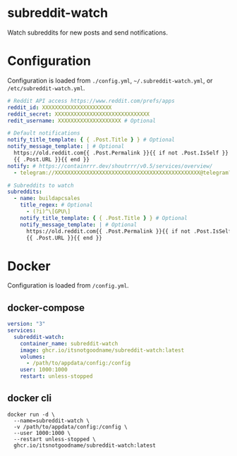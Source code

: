 # subreddit-watch

Watch subreddits for new posts and send notifications.

# Configuration

Configuration is loaded from `./config.yml`, `~/.subreddit-watch.yml`, or `/etc/subreddit-watch.yml`.

```yaml
# Reddit API access https://www.reddit.com/prefs/apps
reddit_id: XXXXXXXXXXXXXXXXXXXXXX
reddit_secret: XXXXXXXXXXXXXXXXXXXXXXXXXXXXXX
redit_username: XXXXXXXXXXXXXXXXXXXX # Optional

# Default notifications
notify_title_template: { { .Post.Title } } # Optional
notify_message_template: | # Optional
  https://old.reddit.com{{ .Post.Permalink }}{{ if not .Post.IsSelf }}
  {{ .Post.URL }}{{ end }}
notify: # https://containrrr.dev/shoutrrr/v0.5/services/overview/
  - telegram://XXXXXXXXXXXXXXXXXXXXXXXXXXXXXXXXXXXXXXXXXXXXXX@telegram?chats=-1001111111111&Preview=false

# Subreddits to watch
subreddits:
  - name: buildapcsales
    title_regex: # Optional
      - (?i)^\[GPU\]
    notify_title_template: { { .Post.Title } } # Optional
    notify_message_template: | # Optional
      https://old.reddit.com{{ .Post.Permalink }}{{ if not .Post.IsSelf }}
      {{ .Post.URL }}{{ end }}
```

# Docker

Configuration is loaded from `/config.yml`.

## docker-compose

```yaml
version: "3"
services:
  subreddit-watch:
    container_name: subreddit-watch
    image: ghcr.io/itsnotgoodname/subreddit-watch:latest
    volumes:
      - /path/to/appdata/config:/config
    user: 1000:1000
    restart: unless-stopped
```

## docker cli

```shell
docker run -d \
  --name=subreddit-watch \
  -v /path/to/appdata/config:/config \
  --user 1000:1000 \
  --restart unless-stopped \
  ghcr.io/itsnotgoodname/subreddit-watch:latest
```

